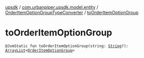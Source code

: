 [upsdk](../../index.md) / [com.urbanpiper.upsdk.model.entity](../index.md) / [OrderItemOptionGroupTypeConverter](index.md) / [toOrderItemOptionGroup](./to-order-item-option-group.md)

# toOrderItemOptionGroup

`@JvmStatic fun toOrderItemOptionGroup(string: `[`String`](https://kotlinlang.org/api/latest/jvm/stdlib/kotlin/-string/index.html)`?): `[`ArrayList`](https://kotlinlang.org/api/latest/jvm/stdlib/kotlin.collections/-array-list/index.html)`<`[`OrderItemOptionGroup`](../../com.urbanpiper.upsdk.model.networkresponse/-order-item-option-group/index.md)`>`